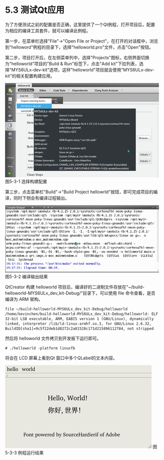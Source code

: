 # 5.3 测试Qt应用

为了方便测试之前的配置是否正确，这里提供了一个Qt例程，打开项目后，配置为相应的编译工具套件，就可以编译此例程。

第一步，在菜单栏选择"File"->"Open File or Project"，在打开的对话框中，浏览到"helloword"例程的目录下，选择"helloworld.pro"文件，点击"Open"按钮。

第二步，项目打开后，在左侧菜单列中，选择"Projects"图标，右侧界面切换为"helloworld"项目的"Build & Run"标签下，点击"Add kit"下拉列表，选择"MYS6ULx-dev-kit"选项，这样"helloworld"项目就会使用"MYS6ULx-dev-kit"的相关配置构建应用。

![](image/5-3-1.png)
图5-3-1 选择构建配置

第三步，点击菜单栏"Build"->"Build Project hellowrld"按钮，即可完成项目的编译，同时下侧会有编译过程输出。

![](image/5-3-2.png)
图5-3-2 编译输出结果

QtCreator 构建 helloworld 项目后，编译好的二进制文件存放在"~/build-helloworld-MYS6ULx_dev_kit-Debug/"目录下，可以使用 file 命令查看，是否编译为 ARM 架构。

```
file ~/build-helloworld-MYS6ULx_dev_kit-Debug/helloworld
/home/kevinchen/build-helloworld-MYS6ULx_dev_kit-Debug/helloworld: ELF 32-bit LSB executable, ARM, EABI5 version 1 (GNU/Linux), dynamically linked, interpreter /lib/ld-linux-armhf.so.3, for GNU/Linux 2.6.32, BuildID[sha1]=9c5f22deb1d8272c2a81528c171d215896112784, not stripped
```

然后将 helloworld 文件拷贝到开发板下运行即可。

```
# ./helloworld -platform linuxfb
```
将会在 LCD 屏幕上看到Qt 窗口中多个QLabel的文本内容。

![](image/5-3-3.png)
图5-3-3 例程运行结果
